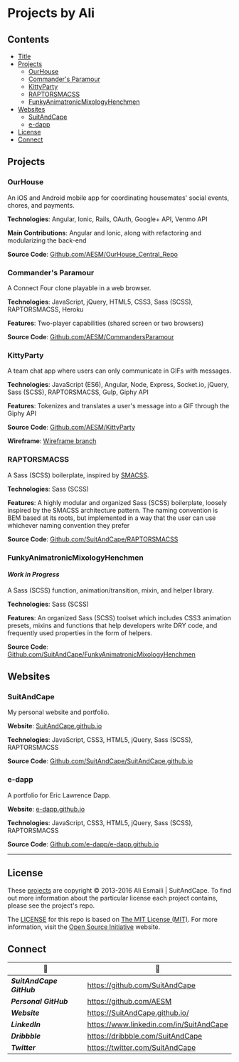 <!-- README.md -->

Projects by Ali
==========================================================================

## Contents

- [Title](#projects-by-ali)
- [Projects](#projects)
  + [OurHouse](#ourhouse)
  + [Commander's Paramour](#commanders-paramour)
  + [KittyParty](#kittyparty)
  + [RAPTORSMACSS](#raptorsmacss)
  + [FunkyAnimatronicMixologyHenchmen](#funkyanimatronicmixologyhenchmen)
- [Websites](#websites)
  + [SuitAndCape](#suitandcape)
  + [e-dapp](#e-dapp)
- [License](#license)
- [Connect](#connect)

## Projects

### OurHouse
An iOS and Android mobile app for coordinating housemates' social events, chores, and payments.

**Technologies**: Angular, Ionic, Rails, OAuth, Google+ API, Venmo API

**Main Contributions**: Angular and Ionic, along with refactoring and modularizing the back-end

**Source Code**: [Github.com/AESM/OurHouse_Central_Repo](https://github.com/AESM/OurHouse_Central_Repo)

### Commander's Paramour
A Connect Four clone playable in a web browser.

**Technologies**: JavaScript, jQuery, HTML5, CSS3, Sass (SCSS), RAPTORSMACSS, Heroku

**Features**: Two-player capabilities (shared screen or two browsers)

**Source Code**: [Github.com/AESM/CommandersParamour](https://github.com/AESM/CommandersParamour)

### KittyParty
A team chat app where users can only communicate in GIFs with messages.

**Technologies**: JavaScript (ES6), Angular, Node, Express, Socket.io, jQuery, Sass (SCSS), RAPTORSMACSS, Gulp, Giphy API

**Features**: Tokenizes and translates a user's message into a GIF through the Giphy API

**Source Code**: [Github.com/AESM/KittyParty](https://github.com/AESM/KittyParty)

**Wireframe**: [Wireframe branch](https://github.com/AESM/KittyParty/tree/wireframe)

### RAPTORSMACSS
A Sass (SCSS) boilerplate, inspired by [SMACSS](https://smacss.com/).

**Technologies**: Sass (SCSS)

**Features**: A highly modular and organized Sass (SCSS) boilerplate, loosely inspired by the SMACSS architecture pattern.  The naming convention is BEM based at its roots, but implemented in a way that the user can use whichever naming convention they prefer

**Source Code**: [Github.com/SuitAndCape/RAPTORSMACSS](https://github.com/SuitAndCape/RAPTORSMACSS)

### FunkyAnimatronicMixologyHenchmen

#### _Work in Progress_
A Sass (SCSS) function, animation/transition, mixin, and helper library.

**Technologies**: Sass (SCSS)

**Features**: An organized Sass (SCSS) toolset which includes CSS3 animation presets, mixins and functions that help developers write DRY code, and frequently used properties in the form of helpers.

**Source Code**: [Github.com/SuitAndCape/FunkyAnimatronicMixologyHenchmen](https://github.com/SuitAndCape/FunkyAnimatronicMixologyHenchmen)

## Websites

### SuitAndCape
My personal website and portfolio.

**Website**: [SuitAndCape.github.io](https://SuitAndCape.github.io/)

**Technologies**: JavaScript, CSS3, HTML5, jQuery, Sass (SCSS), RAPTORSMACSS

**Source Code**: [Github.com/SuitAndCape/SuitAndCape.github.io](https://github.com/SuitAndCape/SuitAndCape.github.io)

### e-dapp
A portfolio for Eric Lawrence Dapp.

**Website**: [e-dapp.github.io](https://e-dapp.github.io/)

**Technologies**: JavaScript, CSS3, HTML5, jQuery, Sass (SCSS), RAPTORSMACSS

**Source Code**: [Github.com/e-dapp/e-dapp.github.io](https://github.com/e-dapp/e-dapp.github.io)

--------------------------------------------------------------------------

## License

These [projects](#projects) are copyright © 2013-2016 Ali Esmaili | SuitAndCape.  To find out more information about the particular license each project contains, please see the project's repo.

The [LICENSE](https://github.com/AESM/Projects/blob/master/LICENSE) for this repo is based on [The MIT License (MIT)](http://opensource.org/licenses/MIT).  For more information, visit the [Open Source Initiative](http://opensource.org/) website.

## Connect

|              :tophat:             |              :rocket:             |
| --------------------------------- | --------------------------------- |
**_SuitAndCape GitHub_** | https://github.com/SuitAndCape
**_Personal GitHub_**    | https://github.com/AESM
**_Website_**            | https://SuitAndCape.github.io/
**_LinkedIn_**           | https://www.linkedin.com/in/SuitAndCape
**_Dribbble_**           | https://dribbble.com/SuitAndCape
**_Twitter_**            | https://twitter.com/SuitAndCape
